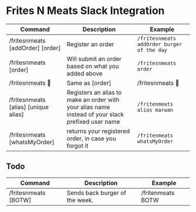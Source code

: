 # Frites N Meats Slack Integration

| Command                                                    | Description                                                                                        | Example                                        
|------------------------------------------------------------|----------------------------------------------------------------------------------------------------|------------------------------------------------
| /fritesnmeats [addOrder] [order]                           | Register an order                                                                                  | `/fritesnmeats addOrder burger of the day`
| /fritesnmeats [order]                                      | Will submit an order based on what you added above                                                 | `/fritesnmeats order`     
| /fritesnmeats :hamburger:                                  | Same as [order]                                                                                    | /fritesnmeats :hamburger:
| /fritesnmeats [alias] [unique alias]                       | Registers an alias to make an order with your alias name instead of your slack prefixed user name  | `/fritenmeats alias marwan`                               
| /fritesnmeats [whatsMyOrder]                               | returns your registered order, in case you forgot it                                               | `/fritenmeats whatsMyOrder`                               

## Todo

| Command                                                    | Description                                                                                | Example                                        
|------------------------------------------------------------|--------------------------------------------------------------------------------------------|------------------------------------------------
| /fritesnmeats [BOTW]                                       | Sends back burger of the week.                                                             | /fritenmeats BOTW                                
